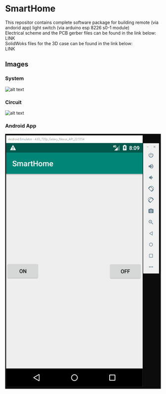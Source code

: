 # SmartHome
This repositor contains complete software package for building remote (via andorid app) light switch (via arduino esp 8226 s0-1 module)</br>
Electrical scheme and the PCB gerber files can be found in the link below:</br>
LINK</br>
SolidWoks files for the 3D case can be found in the link below:</br>
LINK</br>

## Images
### System
![alt text](System.jpg "Title")
### Circuit
![alt text](Circuit.jpg "Title")
### Android App
![alt text](AndroidApp.PNG "Title")
